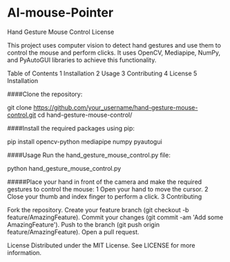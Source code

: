 # AI-mouse-Pointer

Hand Gesture Mouse Control
License

This project uses computer vision to detect hand gestures and use them to control the mouse and perform clicks. It uses OpenCV, Mediapipe, NumPy, and PyAutoGUI libraries to achieve this functionality.

Table of Contents
1 Installation
2 Usage
3 Contributing
4 License
5 Installation

####Clone the repository:

git clone https://github.com/your_username/hand-gesture-mouse-control.git
cd hand-gesture-mouse-control/

####Install the required packages using pip:

pip install opencv-python mediapipe numpy pyautogui


####Usage
Run the hand_gesture_mouse_control.py file:

python hand_gesture_mouse_control.py

#####Place your hand in front of the camera and make the required gestures to control the mouse:
1 Open your hand to move the cursor.
2 Close your thumb and index finger to perform a click.
3 Contributing

Fork the repository.
Create your feature branch (git checkout -b feature/AmazingFeature).
Commit your changes (git commit -am 'Add some AmazingFeature').
Push to the branch (git push origin feature/AmazingFeature).
Open a pull request.


License
Distributed under the MIT License. See LICENSE for more information.
